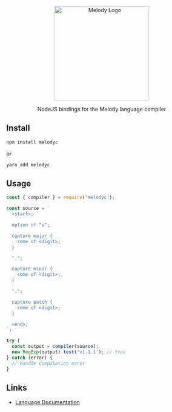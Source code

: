 <p align="center">
    <img alt="Melody Logo" height="250px" src="https://user-images.githubusercontent.com/14347895/159069181-53bce5b3-a831-43f1-8c14-af6c6ed7b92b.svg">
</p>

<p align="center">
NodeJS bindings for the Melody language compiler
</p>

## Install

```sh
npm install melodyc
```

or

```sh
yarn add melodyc
```

## Usage

```js
const { compiler } = require('melodyc');

const source = `
  <start>;

  option of "v";

  capture major {
    some of <digit>;
  }

  ".";

  capture minor {
    some of <digit>;
  }

  ".";

  capture patch {
    some of <digit>;
  }

  <end>;
`;

try {
  const output = compiler(source);
  new RegExp(output).test('v1.1.1'); // true
} catch (error) {
  // handle compilation error
}
```

## Links

- [Language Documentation](https://yoav-lavi.github.io/melody/book/)
